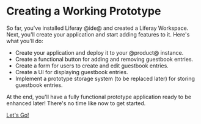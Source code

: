 # Creating a Working Prototype [](id=creating-a-working-prototype)

So far, you've installed Liferay @ide@ and created a Liferay Workspace. Next,
you'll create your application and start adding features to it. Here's what
you'll do: 

-   Create your application and deploy it to your @product@ instance. 
-   Create a functional button for adding and removing guestbook entries. 
-   Create a form for users to create and edit guestbook entries. 
-   Create a UI for displaying guestbook entries. 
-   Implement a prototype storage system (to be replaced later) for storing 
    guestbook entries. 

At the end, you'll have a fully functional prototype application ready to be
enhanced later! There's no time like now to get started. 

<a class="go-link btn btn-primary" href="/develop/tutorials/-/knowledge_base/7-1/writing-your-first-liferay-application">Let's Go!<span class="icon-circle-arrow-right"></span></a>
